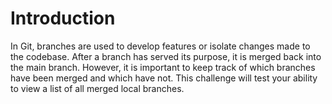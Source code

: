 # Introduction

In Git, branches are used to develop features or isolate changes made to the codebase. After a branch has served its purpose, it is merged back into the main branch. However, it is important to keep track of which branches have been merged and which have not. This challenge will test your ability to view a list of all merged local branches.
